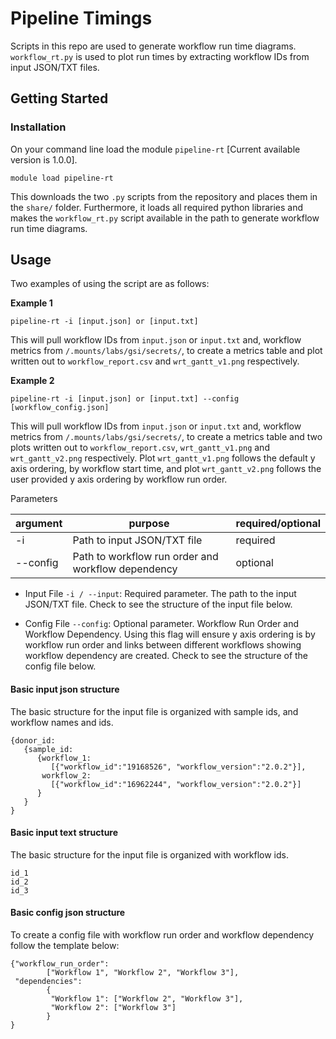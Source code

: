 # Pipeline Timings #

Scripts in this repo are used to generate workflow run time diagrams. 
`workflow_rt.py` is used to plot run times by extracting workflow IDs from input JSON/TXT files.  

## Getting Started ##

### Installation ###

On your command line load the module `pipeline-rt` [Current available version is 1.0.0]. 
```
module load pipeline-rt
```
This downloads the two `.py` scripts from the repository and places them in the `share/` folder. Furthermore, it loads all required python libraries and makes the `workflow_rt.py` script available in the path to generate workflow run time diagrams. 

## Usage ##

Two examples of using the script are as follows:

<b>Example 1</b>
```
pipeline-rt -i [input.json] or [input.txt]
```
This will pull workflow IDs from `input.json` or `input.txt` and, workflow metrics from `/.mounts/labs/gsi/secrets/`, to create a metrics table and plot written out to `workflow_report.csv` and `wrt_gantt_v1.png` respectively. 


<b>Example 2</b>

```
pipeline-rt -i [input.json] or [input.txt] --config [workflow_config.json]
```
This will pull workflow IDs from `input.json` or `input.txt` and, workflow metrics from `/.mounts/labs/gsi/secrets/`, to create a metrics table and two plots written out to `workflow_report.csv`, `wrt_gantt_v1.png` and `wrt_gantt_v2.png` respectively. Plot `wrt_gantt_v1.png` follows the default y axis ordering, by workflow start time, and plot `wrt_gantt_v2.png` follows the user provided y axis ordering by workflow run order. 

Parameters

| argument | purpose | required/optional                                    |
| ------- | ------- | ------------------------------------------ |
| -i | Path to input JSON/TXT file  | required              |
| --config | Path to workflow run order and workflow dependency | optional              |

- Input File `-i / --input`:
Required parameter. The path to the input JSON/TXT file.
Check to see the structure of the input file below.

- Config File `--config`:
Optional parameter. Workflow Run Order and Workflow Dependency. 
Using this flag will ensure y axis ordering is by workflow run order and links between different workflows showing workflow dependency are created.
Check to see the structure of the config file below.

#### Basic input json structure ####

The basic structure for the input file is organized with sample ids, and workflow names and ids.

```
{donor_id:
   {sample_id:
      {workflow_1:
         [{"workflow_id":"19168526", "workflow_version":"2.0.2"}],
       workflow_2:
         [{"workflow_id":"16962244", "workflow_version":"2.0.2"}]
      }
   }
}   
```

#### Basic input text structure ####

The basic structure for the input file is organized with workflow ids.

```
id_1
id_2
id_3
```

#### Basic config json structure ####

To create a config file with workflow run order and workflow dependency follow the template below:

```
{"workflow_run_order":
        ["Workflow 1", "Workflow 2", "Workflow 3"],
 "dependencies":
        {
         "Workflow 1": ["Workflow 2", "Workflow 3"],
         "Workflow 2": ["Workflow 3"]
        }
}   
```


